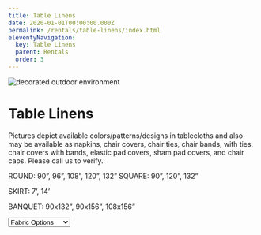 ```yaml
---
title: Table Linens
date: 2020-01-01T00:00:00.000Z
permalink: /rentals/table-linens/index.html
eleventyNavigation:
  key: Table Linens
  parent: Rentals
  order: 3
---
```


<img class="photo fullwidth" src="/static/img/courtyard-whitechairs-1400.jpg" alt="decorated outdoor environment">

# Table Linens

Pictures depict available colors/patterns/designs in tablecloths and also may be available as napkins, chair covers, chair ties, chair bands, with ties, chair covers with bands, elastic pad covers, sham pad covers, and chair caps. Please call us to verify.

ROUND: 90”, 96”, 108”, 120”, 132” SQUARE: 90”, 120”, 132”

SKIRT: 7’, 14’

BANQUET: 90x132”, 90x156”, 108x156”

<form>
<select id="table-linens" name="table-linens">
	<option value="">Fabric Options</option>
	<option value="bengaline-moire">Bengaline Moire</option>
	<option value="crinkles">Crinkles</option>
	<option value="bichon-satin">Bichon Satin</option>
	<option value="damasks">Damasks</option>
	<option value="exquisite-payette">Exquisite Payette</option>
	<option value="glitz-sequins">Glitz Sequins</option>
	<option value="lame">Lam&eacute;</option>
</select>
</form>
<div id="results"></div>